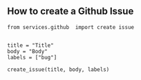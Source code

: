 ## How to create a Github Issue

```
from services.github  import create issue


title = "Title"
body = "Body"
labels = ["bug"]

create_issue(title, body, labels)
```
